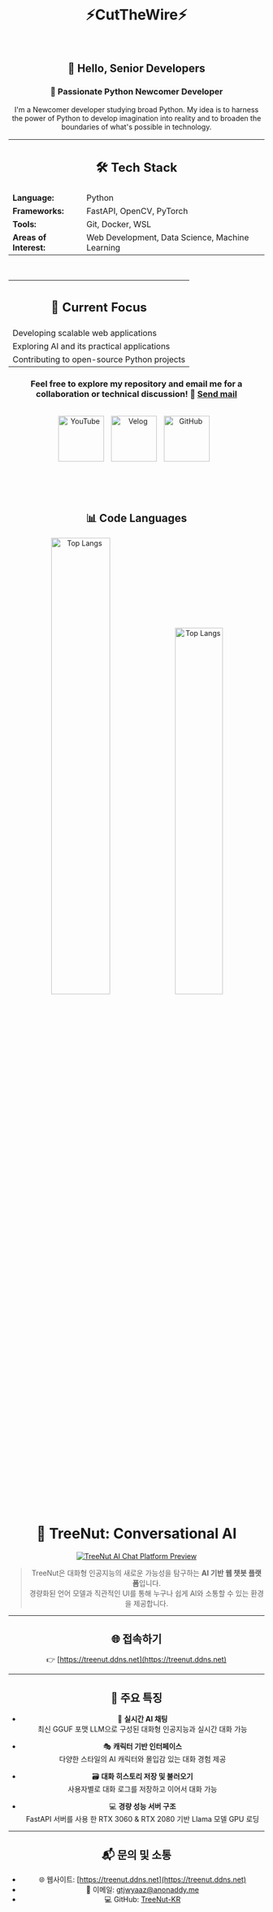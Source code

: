 <div align="center" style="width: 100%;">

  <h1>⚡CutTheWire⚡</h1>   

<br>

<h2>👋 Hello, Senior Developers


<h3>🐍 Passionate Python Newcomer Developer</h3>
<p>I'm a Newcomer developer studying broad Python. My idea is to harness the power of Python to develop imagination into reality and to broaden the boundaries of what's possible in technology.</p>

<table>
  <tr>
    <th colspan="2"><h2>🛠 Tech Stack</h3></th>
  </tr>
  <tr>
    <td><strong>Language:</strong></td>
    <td>Python</td>
  </tr>
  <tr>
    <td><strong>Frameworks:</strong></td>
    <td>FastAPI, OpenCV, PyTorch</td>
  </tr>
  <tr>
    <td><strong>Tools:</strong></td>
    <td>Git, Docker, WSL</td>
  </tr>
  <tr>
    <td><strong>Areas of Interest:</strong></td>
    <td>Web Development, Data Science, Machine Learning</td>
  </tr>
</table>

<br>

<table>
  <tr>
    <th><h2>💼 Current Focus</h3></th>
  </tr>
  <tr>
    <td>Developing scalable web applications</td>
  </tr>
  <tr>
    <td>Exploring AI and its practical applications</td>
  </tr>
  <tr>
    <td>Contributing to open-source Python projects</td>
  </tr>
</table>

### Feel free to explore my repository and email me for a collaboration or technical discussion! 📨 [Send mail](https://mail.google.com/mail/?view=cm&fs=1&to=gtjwyaaz@anonaddy.me) 
<br>

  <a href="https://www.youtube.com/@CutTheWire777" target="_blank" style="display: inline-block; margin-right: 10px;">
  <img alt="YouTube" src="https://img.shields.io/badge/YouTube-FF0000.svg?&style=for-the-badge&logo=youtube&logoColor=white" style="height: 90px;"/></a>
  <a href="https://velog.io/@saeon/posts" target="_blank" style="display: inline-block; margin-right: 10px;">
  <img alt="Velog" src ="https://img.shields.io/badge/Velog-0AC18E.svg?&style=for-the-badge&logoColor=white" style="height: 90px;"/></a>
  <a href="https://github.com/TreeNut-KR" target="_blank" style="display: inline-block; margin-right: 10px;">
  <img alt="GitHub" src="https://img.shields.io/badge/GitHub-181717.svg?&style=for-the-badge&logo=github&logoColor=white" style="height: 90px;"/></a>

<br><br><br>

<h2>📊 Code Languages</h2> 
<p align="center">
  <img width="48%" src="https://github-readme-stats.vercel.app/api/top-langs/?username=CutTheWire&layout=compact&hide=html,TeX,C,CSS&theme=highcontrast" alt="Top Langs">
  <img width="43%" src="https://github-readme-stats.vercel.app/api/top-langs/?username=CutTheWire&layout=donut&hide=html,TeX,C,CSS&theme=highcontrast" alt="Top Langs">
</p>

<br>

# 🚀 TreeNut: Conversational AI

[![TreeNut AI Chat Platform Preview](https://github.com/user-attachments/assets/7b0f84a8-1ed9-4339-92f2-f3c3aeb10bc1)](https://treenut.ddns.net)

> TreeNut은 대화형 인공지능의 새로운 가능성을 탐구하는 **AI 기반 웹 챗봇 플랫폼**입니다.  
> 경량화된 언어 모델과 직관적인 UI를 통해 누구나 쉽게 AI와 소통할 수 있는 환경을 제공합니다.

---

## 🌐 접속하기
👉 [https://treenut.ddns.net](https://treenut.ddns.net)

---

## 🧩 주요 특징

- 🧠 **실시간 AI 채팅**  
  최신 GGUF 포맷 LLM으로 구성된 대화형 인공지능과 실시간 대화 가능

- 🎭 **캐릭터 기반 인터페이스**  
  다양한 스타일의 AI 캐릭터와 몰입감 있는 대화 경험 제공

- 🗃️ **대화 히스토리 저장 및 불러오기**  
  사용자별로 대화 로그를 저장하고 이어서 대화 가능

- 💻 **경량 성능 서버 구조**  
  FastAPI 서버를 사용 한 RTX 3060 & RTX 2080 기반 Llama 모델 GPU 로딩


---

## 📬 문의 및 소통
- 🌐 웹사이트: [https://treenut.ddns.net](https://treenut.ddns.net)  
- 📧 이메일: [gtjwyaaz@anonaddy.me](mailto:gtjwyaaz@anonaddy.me)  
- 💻 GitHub: [TreeNut-KR](https://github.com/TreeNut-KR)


</div>
